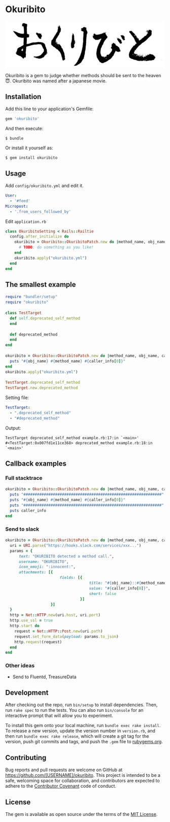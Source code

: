 # Okuribito

![okuribito](okuribito_logo.png)

Okuribito is a gem to judge whether methods should be sent to the heaven :innocent:.
Okuribito was named after a japanese movie.

## Installation

Add this line to your application's Gemfile:

```ruby
gem 'okuribito'
```

And then execute:

    $ bundle

Or install it yourself as:

    $ gem install okuribito

## Usage

Add `config/okuribito.yml` and edit it.

```yml
User:
  - '#feed'
Micropost:
  - '.from_users_followed_by'
```

Edit `application.rb`

```ruby
class OkuribitoSetting < Rails::Railtie
  config.after_initialize do
    okuribito = Okuribito::OkuribitoPatch.new do |method_name, obj_name, caller_info|
      # TODO: do something as you like!
    end
    okuribito.apply("okuribito.yml")
  end
end
```

## The smallest example

```ruby
require "bundler/setup"
require "okuribito"

class TestTarget
  def self.deprecated_self_method
  end

  def deprecated_method
  end
end

okuribito = Okuribito::OkuribitoPatch.new do |method_name, obj_name, caller_info|
  puts "#{obj_name} #{method_name} #{caller_info[0]}"
end
okuribito.apply("okuribito.yml")

TestTarget.deprecated_self_method
TestTarget.new.deprecated_method
```

Setting file:

```okuribito.yml
TestTarget:
  - ".deprecated_self_method"
  - "#deprecated_method"

```

Output:

```output
TestTarget deprecated_self_method example.rb:17:in `<main>'
#<TestTarget:0x007fd1e11ce368> deprecated_method example.rb:18:in `<main>'
```

## Callback examples

### Full stacktrace

```ruby
okuribito = Okuribito::OkuribitoPatch.new do |method_name, obj_name, caller_info|
  puts "#############################################################"
  puts "#{obj_name} #{method_name} #{caller_info[0]}"
  puts "#############################################################"
  puts caller_info
end
```

### Send to slack

```ruby
okuribito = Okuribito::OkuribitoPatch.new do |method_name, obj_name, caller_info|
  uri = URI.parse("https://hooks.slack.com/services/xxx...")
  params = {
      text: "OKURIBITO detected a method call.",
      username: "OKURIBITO",
      icon_emoji: ":innocent:",
      attachments: [{
                        fields: [{
                                     title: "#{obj_name}::#{method_name}",
                                     value: "#{caller_info[0]}",
                                     short: false
                                 }]
                    }]
  }
  http = Net::HTTP.new(uri.host, uri.port)
  http.use_ssl = true
  http.start do
    request = Net::HTTP::Post.new(uri.path)
    request.set_form_data(payload: params.to_json)
    http.request(request)
  end
end
```

### Other ideas
- Send to Fluentd, TreasureData

## Development

After checking out the repo, run `bin/setup` to install dependencies. Then, run `rake spec` to run the tests. You can also run `bin/console` for an interactive prompt that will allow you to experiment.

To install this gem onto your local machine, run `bundle exec rake install`. To release a new version, update the version number in `version.rb`, and then run `bundle exec rake release`, which will create a git tag for the version, push git commits and tags, and push the `.gem` file to [rubygems.org](https://rubygems.org).

## Contributing

Bug reports and pull requests are welcome on GitHub at https://github.com/[USERNAME]/okuribito. This project is intended to be a safe, welcoming space for collaboration, and contributors are expected to adhere to the [Contributor Covenant](http://contributor-covenant.org) code of conduct.


## License

The gem is available as open source under the terms of the [MIT License](http://opensource.org/licenses/MIT).

